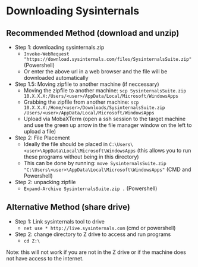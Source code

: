 # Downloading Sysinternals

## Recommended Method (download and unzip)

- Step 1: downloading sysinternals.zip
  - `Invoke-WebRequest "https://download.sysinternals.com/files/SysinternalsSuite.zip"` (Powershell)
  - Or enter the above url in a web browser and the file will be downloaded automatically
- Step 1.5: Moving zipfile to another machine (if neccessary)
  - Moving the zipfile to another machine: `scp SysinternalsSuite.zip 10.X.X.X:/Users/<user>/AppData/Local/Microsoft/WindowsApps`
  - Grabbing the zipfile from another machine: `scp 10.X.X.X:/Home/<user>/Downloads/SysinternalsSuite.zip /Users/<user>/AppData/Local/Microsoft/WindowsApps`
  - Upload via MobaXTerm (open a ssh session to the target machine and use the green up arrow in the file manager window on the left to upload a file)
- Step 2: File Placement
  - Ideally the file should be placed in `C:\Users\<user>\AppData\Local\Microsoft\WindowsApps` (this allows you to run these programs without being in this directory)
  - This can be done by running:
    `move SysinternalsSuite.zip "C:\Users\<user>\AppData\Local\Microsoft\WindowsApps"` (CMD and Powershell)
- Step 2: unpacking zipfile
  - `Expand-Archive SysinternalsSuite.zip .` (Powershell)

## Alternative Method (share drive)

- Step 1: Link sysinternals tool to drive
  - `net use * http://live.sysinternals.com` (cmd or powershell)
- Step 2: change directory to Z drive to access and run programs
  - `cd Z:\`

Note: this will not work if you are not in the Z drive or if the machine does not have access to the internet.
